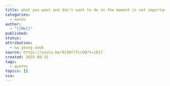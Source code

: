 ```yaml
---
title: what you want and don't want to do in the moment is not important, what's important is making what you're assigned successful... then you get options
categories:
  - notes
author:
  - "[[Me]]"
published:
status:
attribution:
  - na yeong seok
source: https://youtu.be/9z3HYlFcc6Q?t=1817
created: 2025-08-31
tags:
  - quotes
topics: []
via:
---
```


